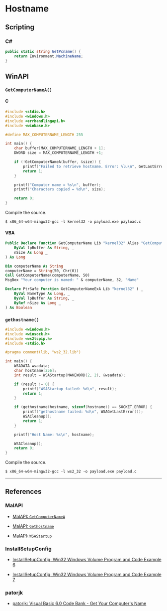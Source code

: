 # Hostname

## Scripting

### C\#

```cs
public static string GetPcname() {
    return Environment.MachineName;
}
```

## WinAPI

### `GetComputerNameA()`

#### C

```c
#include <stdio.h>
#include <windows.h>
#include <errhandlingapi.h>
#include <winbase.h>

#define MAX_COMPUTERNAME_LENGTH 255

int main() {
	char buffer[MAX_COMPUTERNAME_LENGTH + 1];
	DWORD size = MAX_COMPUTERNAME_LENGTH +1;

	if (!GetComputerNameA(buffer, &size)) {
		printf("Failed to retrieve hostname. Error: %lu\n", GetLastError());
		return 1;
	}

	printf("Computer name = %s\n", buffer);
	printf("Characters copied = %d\n", size);

	return 0;
}
```

Compile the source.

```
$ x86_64-w64-mingw32-gcc -l kernel32 -o payload.exe payload.c
```

#### VBA

```vb
Public Declare Function GetComputerName Lib "kernel32" Alias "GetComputerNameA" ( _
	ByVal lpBuffer As String, _
	nSize As Long _
) As Long

Dim computerName As String
computerName = String(50, Chr(0))
Call GetComputerName(computerName, 50)
MsgBox "Your computer is named: " & computerName, 32, "Name"
```

```vb
Declare PtrSafe Function GetComputerNameExA Lib "kernel32" ( _
    ByVal NameType As Long, _
    ByVal lpBuffer As String, _
    ByRef nSize As Long _
) As Boolean
```

### `gethostname()`

```c
#include <windows.h>
#include <winsock.h>
#include <ws2tcpip.h>
#include <stdio.h>

#pragma comment(lib, "ws2_32.lib")

int main() {
	WSADATA wsadata;
	char hostname[256];
	int result = WSAStartup(MAKEWORD(2, 2), &wsadata);

	if (result != 0) {
		printf("WSAStartup failed: %d\n", result);
		return 1;
	}

	if (gethostname(hostname, sizeof(hostname)) == SOCKET_ERROR) {
		printf("gethostname failed: %d\n", WSAGetLastError());
		WSACleanup();
		return 1;
	}

	printf("Host Name: %s\n", hostname);

	WSACleanup();
	return 0;
}
```

Compile the source.

```
$ x86_64-w64-mingw32-gcc -l ws2_32 -o payload.exe payload.c
```

---
## References

### MalAPI

- [MalAPI: `GetComputerNameA`](https://malapi.io/winapi/GetComputerNameA)

- [MalAPI: `Gethostname`](https://malapi.io/winapi/Gethostname)

- [MalAPI: `WSAStartup`](https://malapi.io/winapi/WSAStartup)

### InstallSetupConfig

- [InstallSetupConfig: Win32 Windows Volume Program and Code Example 6](https://www.installsetupconfig.com/win32programming/windowsvolumeapis1_5.html)

- [InstallSetupConfig: Win32 Windows Volume Program and Code Example 7](https://www.installsetupconfig.com/win32programming/windowsvolumeapis1_6.html)

### patorjk

- [patorjk: Visual Basic 6.0 Code Bank - Get Your Computer's Name](https://patorjk.com/programming/tutorials/vb6codebank.htm)